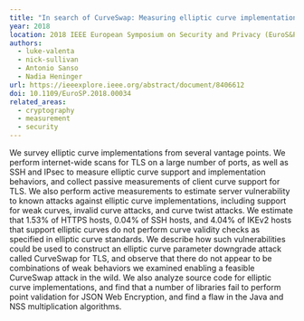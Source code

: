 ```yaml
---
title: "In search of CurveSwap: Measuring elliptic curve implementations in the wild"
year: 2018
location: 2018 IEEE European Symposium on Security and Privacy (EuroS&P), pp. 384-398. IEEE, 2018.
authors:
  - luke-valenta
  - nick-sullivan
  - Antonio Sanso
  - Nadia Heninger
url: https://ieeexplore.ieee.org/abstract/document/8406612
doi: 10.1109/EuroSP.2018.00034
related_areas:
  - cryptography
  - measurement
  - security
---
```


We survey elliptic curve implementations from several vantage points. We perform internet-wide scans for TLS on a large number of ports, as well as SSH and IPsec to measure elliptic curve support and implementation behaviors, and collect passive measurements of client curve support for TLS. We also perform active measurements to estimate server vulnerability to known attacks against elliptic curve implementations, including support for weak curves, invalid curve attacks, and curve twist attacks. We estimate that 1.53% of HTTPS hosts, 0.04% of SSH hosts, and 4.04% of IKEv2 hosts that support elliptic curves do not perform curve validity checks as specified in elliptic curve standards. We describe how such vulnerabilities could be used to construct an elliptic curve parameter downgrade attack called CurveSwap for TLS, and observe that there do not appear to be combinations of weak behaviors we examined enabling a feasible CurveSwap attack in the wild. We also analyze source code for elliptic curve implementations, and find that a number of libraries fail to perform point validation for JSON Web Encryption, and find a flaw in the Java and NSS multiplication algorithms.
